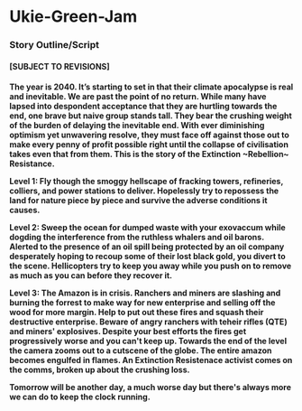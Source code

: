 # Ukie-Green-Jam

<h3> Story Outline/Script</h3>

<h4>[SUBJECT TO REVISIONS]<h4>

The year is 2040. It’s starting to set in that their climate apocalypse is real and inevitable. We are past the point of no return. While many have lapsed into despondent acceptance that they are hurtling towards the end, one brave but naive group stands tall. They bear the crushing weight of the burden of delaying the inevitable end. With ever diminishing optimism yet unwavering resolve, they must face off against those out to make every penny of profit possible right until the collapse of civilisation takes even that from them. This is the story of the Extinction ~Rebellion~ Resistance.

Level 1: Fly though the smoggy hellscape of fracking towers, refineries, colliers, and power stations to deliver. Hopelessly try to repossess the land for nature piece by piece and survive the adverse conditions it causes.

Level 2: Sweep the ocean for dumped waste with your exovaccum while dogding the interference from the ruthless whalers and oil barons. Alerted to the presence of an oil spill being protected by an oil company desperately hoping to recoup some of their lost black gold, you divert to the scene. Hellicopters try to keep you away while you push on to remove as much as you can before they recover it.

Level 3: The Amazon is in crisis. Ranchers and miners are slashing and burning the forrest to make way for new enterprise and selling off the wood for more margin. Help to put out these fires and squash their destructive enterprise. Beware of angry ranchers with teheir rifles (QTE) and miners' explosives. Despite your best efforts the fires get progressively worse and you can't keep up. Towards the end of the level the camera zooms out to a cutscene of the globe. The entire amazon becomes engulfed in flames. An Extinction Resistenace activist comes on the comms, broken up about the crushing loss. 

Tomorrow will be another day, a much worse day but there's always more we can do to keep the clock running.

